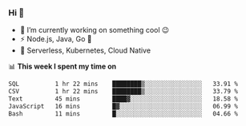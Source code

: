 ### Hi 👋

<!--
**nodejh/nodejh** is a ✨ _special_ ✨ repository because its `README.md` (this file) appears on your GitHub profile.

Here are some ideas to get you started:

- 🔭 I’m currently working on ...
- 🌱 I’m currently learning ...
- 👯 I’m looking to collaborate on ...
- 🤔 I’m looking for help with ...
- 💬 Ask me about ...
- 📫 How to reach me: ...
- 😄 Pronouns: ...
- ⚡ Fun fact: ...
-->

- 🔭 I’m currently working on something cool :wink:
- ⚡ Node.js, Java, Go :thought_balloon:
- 🤖 Serverless, Kubernetes, Cloud Native

📊 **This week I spent my time on**

<!--START_SECTION:waka-->

```txt
SQL          1 hr 22 mins    ████████▒░░░░░░░░░░░░░░░░   33.91 %
CSV          1 hr 22 mins    ████████▒░░░░░░░░░░░░░░░░   33.79 %
Text         45 mins         ████▓░░░░░░░░░░░░░░░░░░░░   18.58 %
JavaScript   16 mins         █▓░░░░░░░░░░░░░░░░░░░░░░░   06.99 %
Bash         11 mins         █░░░░░░░░░░░░░░░░░░░░░░░░   04.66 %
```

<!--END_SECTION:waka-->


<!--
:traffic_light: **Visitors**

![visitors](https://visitor-badge.glitch.me/badge?page_id=nodejh.nodejh)
-->
